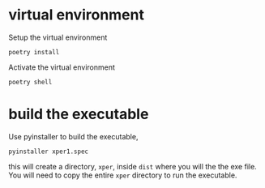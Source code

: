 # virtual environment
Setup the virtual environment 
```
poetry install
```

Activate the virtual environment
```
poetry shell
```

# build the executable
Use pyinstaller to build the executable,

```
pyinstaller xper1.spec
```

this will create a directory,
``xper``, inside ``dist`` where you will the the exe file. 
You will need to copy the entire ``xper`` directory to run the executable.